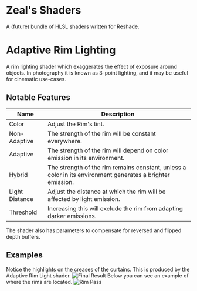 # Zeal's Shaders
A (future) bundle of HLSL shaders written for Reshade.

# Adaptive Rim Lighting
A rim lighting shader which exaggerates the effect of exposure around objects. In photography it is known as 3-point lighting, and it may be useful for cinematic use-cases.

## Notable Features
|Name|Description|
|-----|-----|
|Color|Adjust the Rim's tint.|
|Non-Adaptive|The strength of the rim will be constant everywhere.|
|Adaptive|The strength of the rim will depend on color emission in its environment.|
|Hybrid|The strength of the rim remains constant, unless a color in its environment generates a brighter emission.|
|Light Distance|Adjust the distance at which the rim will be affected by light emission.|
|Threshold|Increasing this will exclude the rim from adapting darker emissions.|

The shader also has parameters to compensate for reversed and flipped depth buffers.

## Examples
Notice the highlights on the creases of the curtains. This is produced by the Adaptive Rim Light shader.
![Final Result](https://github.com/bituq/ZealShaders/blob/master/Assets/RimLightImg1.jpg?raw=true/)
Below you can see an example of where the rims are located.
![Rim Pass](https://github.com/bituq/ZealShaders/blob/master/Assets/RimLightImg2.jpg?raw=true)
